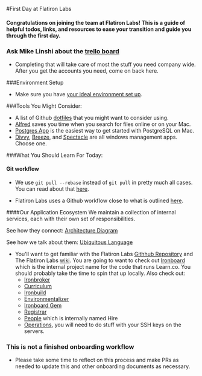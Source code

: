 #First Day at Flatiron Labs

#### Congratulations on joining the team at Flatiron Labs! This is a guide of helpful todos, links, and resources to ease your transition and guide you through the first day.

### Ask Mike Linshi about the [trello board](https://trello.com/b/ufYkaydb/onboarding)
- Completing that will take care of most the stuff you need company wide. After you get the accounts you need, come on back here.

###Environment Setup
- Make sure you have [your ideal environment set up](https://github.com/flatiron-school-curriculum/ruby-environment-setup).

###Tools You Might Consider:
- A list of Github [dotfiles](http://dotfiles.github.io/) that you might want to consider using.
- [Alfred](http://www.alfredapp.com/) saves you time when you search for files online or on your Mac.
- [Postgres App](http://postgresapp.com/) is the easiest way to get started with PostgreSQL on Mac.
- [Divvy](https://mizage.com/divvy/), [Breeze](https://itunes.apple.com/us/app/breeze/id414857071?mt=12), and [Spectacle](http://spectacleapp.com/) are all windows management apps. Choose one.


###What You Should Learn For Today:

#### Git workflow
- We use `git pull --rebase` instead of `git pull` in pretty much all cases. You can read about that [here](http://flatiron-labs.tumblr.com/post/80179930200/git-pull-rebase-vs-git-pull).

- Flatiron Labs uses a Github workflow close to what is outlined [here](https://www.atlassian.com/git/tutorials/merging-vs-rebasing/the-golden-rule-of-rebasing).

####Our Application Ecosystem
We maintain a collection of internal services, each with their own set of responsibilities.

See how they connect:
[Architecture Diagram](https://docs.google.com/a/flatironschool.com/drawings/d/190OqUTvrVonbboOfADVcHjS26quR-Ur9Rg3biI1tlRc/edit)

See how we talk about them:
[Ubiquitous Language](https://docs.google.com/a/flatironschool.com/document/d/1fgFQ7gn-a8YpKnPO2ztJV36uJ3IeEYck9Jlokw8lujY/edit?usp=sharing)

- You'll want to get familiar with the Flatiron Labs [Githhub Repository](https://github.com/flatiron-labs) and The Flatiron Labs [wiki](https://github.com/flatiron-labs/wiki). You are going to want to check out [Ironboard](https://github.com/flatiron-labs/ironboard) which is the internal project name for the code that runs Learn.co. You should probably take the time to spin that up locally. Also check out:
  - [Ironbroker](https://github.com/flatiron-labs/iron-broker)
  - [Curriculum](https://github.com/flatiron-labs/lms-curriculum-app)
  - [Ironbuild](https://github.com/flatiron-school/iron-build-manager)
  - [Environmentalizer](https://github.com/flatiron-school/environmentalizer)
  - [Ironboard Gem](https://github.com/flatiron-labs/ironboard-gem)
  - [Registrar](https://github.com/flatiron-labs/registrar)
  - [People](https://github.com/flatiron-labs/hire-crm) which is internally named Hire
  - [Operations](https://github.com/flatiron-labs/operations), you will need to do stuff with your SSH keys on the servers.

### This is not a finished onboarding workflow

  - Please take some time to reflect on this process and make PRs as needed to update this and other onboarding documents as necessary. 
